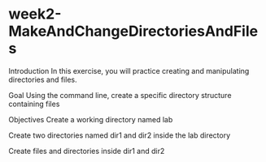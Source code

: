 # week2-MakeAndChangeDirectoriesAndFiles
Introduction
In this exercise, you will practice creating and manipulating directories and files.

Goal
Using the command line, create a specific directory structure containing files

Objectives
Create a working directory named lab

Create two directories named dir1 and  dir2 inside the lab directory

Create files and directories inside dir1 and dir2

